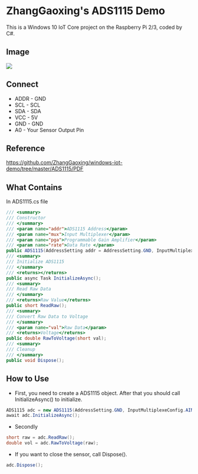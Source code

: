 # ZhangGaoxing's ADS1115 Demo
This is a Windows 10 IoT Core project on the Raspberry Pi 2/3, coded by C#.

## Image
![](https://github.com/ZhangGaoxing/windows-iot-demo/blob/master/ADS1115/Image.png)

## Connect
* ADDR - GND
* SCL - SCL
* SDA - SDA
* VCC - 5V
* GND - GND
* A0 - Your Sensor Output Pin

## Reference
https://github.com/ZhangGaoxing/windows-iot-demo/tree/master/ADS1115/PDF

## What Contains
In ADS1115.cs file
```C#
/// <summary>
/// Constructor
/// </summary>
/// <param name="addr">ADS1115 Address</param>
/// <param name="mux">Input Multiplexer</param>
/// <param name="pga">Programmable Gain Amplifier</param>
/// <param name="rate">Data Rate </param>
public ADS1115(AddressSetting addr = AddressSetting.GND, InputMultiplexeConfig mux = InputMultiplexeConfig.AIN0, PgaConfig pga = PgaConfig.FS4096, DataRate rate = DataRate.SPS128);
/// <summary>
/// Initialize ADS1115
/// </summary>
/// <returns></returns>
public async Task InitializeAsync();
/// <summary>
/// Read Raw Data
/// </summary>
/// <returns>Raw Value</returns>
public short ReadRaw();
/// <summary>
/// Convert Raw Data to Voltage
/// </summary>
/// <param name="val">Raw Data</param>
/// <returns>Voltage</returns>
public double RawToVoltage(short val);
/// <summary>
/// Cleanup
/// </summary>
public void Dispose();
```

## How to Use
* First, you need to create a ADS1115 object. After that you should call InitializeAsync() to initialize.
```C#
ADS1115 adc = new ADS1115(AddressSetting.GND, InputMultiplexeConfig.AIN0, PgaConfig.FS4096, DataRate.SPS860);
await adc.InitializeAsync();
```
* Secondly
```C#
short raw = adc.ReadRaw();
double vol = adc.RawToVoltage(raw);
```
* If you want to close the sensor, call Dispose().
```C#
adc.Dispose();
```

